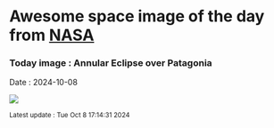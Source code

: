 
# Awesome space image of the day from [NASA](https://api.nasa.gov/)

### Today image : Annular Eclipse over Patagonia
Date : 2024-10-08

![](https://apod.nasa.gov/apod/image/2410/AnnularEclipse_Trigo_1080.jpg)

<small>Latest update : Tue Oct  8 17:14:31 2024</small>
        